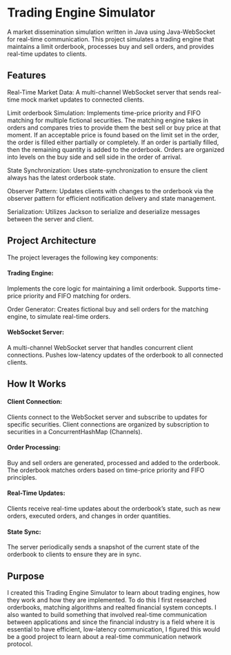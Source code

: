 # Trading Engine Simulator
A market dissemination simulation written in Java using Java-WebSocket for real-time communication. This project simulates a trading engine that maintains a limit orderbook, processes buy and sell orders, and provides real-time updates to clients.

## Features
Real-Time Market Data: A multi-channel WebSocket server that sends real-time mock market updates to connected clients.

Limit orderbook Simulation: Implements time-price priority and FIFO matching for multiple fictional securities. The matching engine takes in orders and compares tries to provide them the best sell or buy price at that moment. If an acceptable price is found based on the limit set in the order, the order is filled either partially or completely. If an order is partially filled, then the remaining quantity is added to the orderbook. Orders are organized into levels on the buy side and sell side in the order of arrival.

State Synchronization: Uses state-synchronization to ensure the client always has the latest orderbook state.

Observer Pattern: Updates clients with changes to the orderbook via the observer pattern for efficient notification delivery and state management.

Serialization: Utilizes Jackson to serialize and deserialize messages between the server and client.

## Project Architecture
The project leverages the following key components:

#### Trading Engine: 
Implements the core logic for maintaining a limit orderbook.
Supports time-price priority and FIFO matching for orders.

Order Generator: Creates fictional buy and sell orders for the matching engine, to simulate real-time orders.

#### WebSocket Server: 
A multi-channel WebSocket server that handles concurrent client connections.
Pushes low-latency updates of the orderbook to all connected clients.

## How It Works
#### Client Connection:
Clients connect to the WebSocket server and subscribe to updates for specific securities. Client connections are organized by subscription to securities in a ConcurrentHashMap (Channels).

#### Order Processing: 
Buy and sell orders are generated, processed and added to the orderbook.
The orderbook matches orders based on time-price priority and FIFO principles.

#### Real-Time Updates:
Clients receive real-time updates about the orderbook’s state, such as new orders, executed orders, and changes in order quantities.

#### State Sync: 
The server periodically sends a snapshot of the current state of the orderbook to clients to ensure they are in sync.

## Purpose
I created this Trading Engine Simulator to learn about trading engines, how they work and how they are implemented. To do this I first researched orderbooks, matching algorithms and realted financial system concepts. I also wanted to build something that involved real-time communication between applications and since the financial industry is a field where it is essential to have efficient, low-latency communication, I figured this would be a good project to learn about a real-time communication network protocol. 
